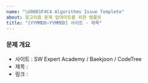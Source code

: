 ```yaml
---
name: "\U0001F4C4 Algorithms Issue Templete"
about: 알고리즘 문제 업데이트를 위한 템플릿
title: "[YYMMDD~YYMMDD] 사이트 - 제목"
---
```


### 문제 개요

- 사이트 : SW Expert Academy / Baekjoon / CodeTree
- 제목 : 
- 링크 :
